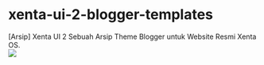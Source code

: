 # xenta-ui-2-blogger-templates
[Arsip] Xenta UI 2 Sebuah Arsip Theme Blogger untuk Website Resmi Xenta OS.</br>
<img src="https://raw.githubusercontent.com/xentaos/xenta-ui-2-blogger-templates/master/screenshot.png">
